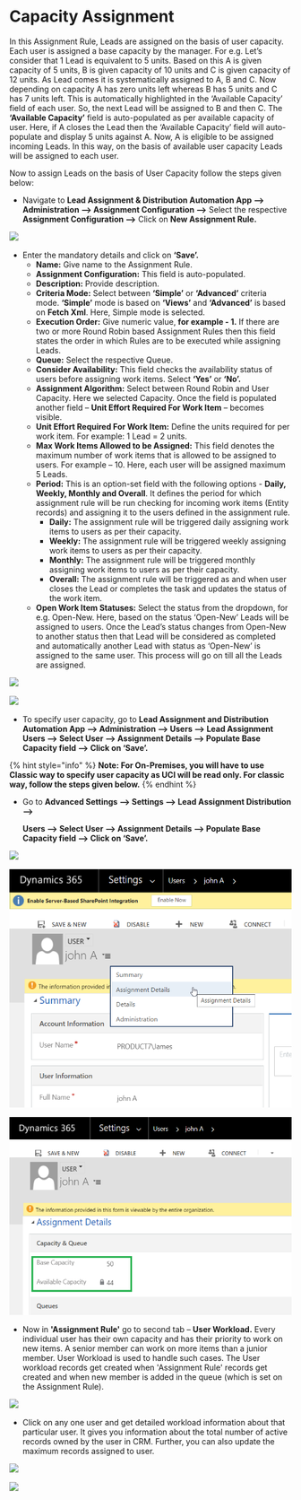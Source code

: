 # Capacity Assignment

In this Assignment Rule, Leads are assigned on the basis of user capacity. Each user is assigned a base capacity by the manager. For e.g. Let’s consider that 1 Lead is equivalent to 5 units. Based on this A is given capacity of 5 units, B is given capacity of 10 units and C is given capacity of 12 units. As Lead comes it is systematically assigned to A, B and C. Now depending on capacity A has zero units left whereas B has 5 units and C has 7 units left. This is automatically highlighted in the ‘Available Capacity’ field of each user. So, the next Lead will be assigned to B and then C. The **‘Available Capacity’** field is auto-populated as per available capacity of user. Here, if A closes the Lead then the ‘Available Capacity’ field will auto-populate and display 5 units against A. Now, A is eligible to be assigned incoming Leads. In this way, on the basis of available user capacity Leads will be assigned to each user.

Now to assign Leads on the basis of User Capacity follow the steps given below:

* Navigate to **Lead Assignment & Distribution Automation App --> Administration --> Assignment Configuration -->** Select the respective **Assignment Configuration -->** Click on **New Assignment Rule.**

![](<../../.gitbook/assets/Round Robin\_1.png>)

* Enter the mandatory details and click on **‘Save’.**
  * **Name:** Give name to the Assignment Rule.&#x20;
  * **Assignment Configuration:** This field is auto-populated.&#x20;
  * **Description:** Provide description.&#x20;
  * **Criteria Mode:** Select between **‘Simple’** or **‘Advanced’** criteria mode. **‘Simple’** mode is based on **‘Views’** and **‘Advanced’** is based on **Fetch Xml**. Here, Simple mode is selected.&#x20;
  * **Execution Order:** Give numeric value, **for example - 1.** If there are two or more Round Robin based Assignment Rules then this field states the order in which Rules are to be executed while assigning Leads.&#x20;
  * **Queue:** Select the respective Queue.&#x20;
  * **Consider Availability:** This field checks the availability status of users before assigning work items. Select **‘Yes’** or **‘No’.**
  * **Assignment Algorithm:** Select between Round Robin and User Capacity. Here we selected Capacity. Once the field is populated another field – **Unit Effort Required For Work Item** – becomes visible.&#x20;
  * **Unit Effort Required For Work Item:** Define the units required for per work item. For example: 1 Lead = 2 units.&#x20;
  * **Max Work Items Allowed to be Assigned:** This field denotes the maximum number of work items that is allowed to be assigned to users. For example – 10. Here, each user will be assigned maximum 5 Leads.
  * **Period:** This is an option-set field with the following options - **Daily, Weekly, Monthly and Overall**. It defines the period for which assignment rule will be run checking for incoming work items (Entity records) and assigning it to the users defined in the assignment rule.
    * **Daily:** The assignment rule will be triggered daily assigning work items to users as per their capacity.&#x20;
    * **Weekly:** The assignment rule will be triggered weekly assigning work items to users as per their capacity.
    * **Monthly:** The assignment rule will be triggered monthly assigning work items to users as per their capacity.
    * **Overall:** The assignment rule will be triggered as and when user closes the Lead or completes the task and updates the status of the work item.
  * **Open Work Item Statuses:** Select the status from the dropdown, for e.g. Open-New. Here, based on the status ‘Open-New’ Leads will be assigned to users. Once the Lead’s status changes from Open-New to another status then that Lead will be considered as completed and automatically another Lead with status as ‘Open-New’ is assigned to the same user. This process will go on till all the Leads are assigned.

![](<../../.gitbook/assets/Capacity\_1 (1).png>)

![](<../../.gitbook/assets/Capacity\_2 (2).png>)

* To specify user capacity, go to **Lead Assignment and Distribution Automation App --> Administration --> Users --> Lead Assignment Users --> Select User --> Assignment Details --> Populate Base Capacity field --> Click on ‘Save’.**

{% hint style="info" %}
**Note: For On-Premises, you will have to use Classic way to specify user capacity as UCI will be read only. For classic way, follow the steps given below.**
{% endhint %}

*   Go to **Advanced Settings --> Settings --> Lead Assignment Distribution -->**&#x20;

    **Users --> Select User --> Assignment Details --> Populate Base Capacity field --> Click on ‘Save’.**

![](<../../.gitbook/assets/User workload\_2.png>)

![](<../../.gitbook/assets/image (19).png>)

![](<../../.gitbook/assets/image (140).png>)

* Now in **'Assignment Rule'** go to second tab – **User Workload.** Every individual user has their own capacity and has their priority to work on new items. A senior member can work on more items than a junior member. User Workload is used to handle such cases. The User workload records get created when 'Assignment Rule' records get created and when new member is added in the queue (which is set on the Assignment Rule).

![](<../../.gitbook/assets/Capacity\_5 (1).png>)

* Click on any one user and get detailed workload information about that particular user. It gives you information about the total number of active records owned by the user in CRM. Further, you can also update the maximum records assigned to user.

![](../../.gitbook/assets/Capacity\_6.png)

![](../../.gitbook/assets/Capacity\_7.png)

####
